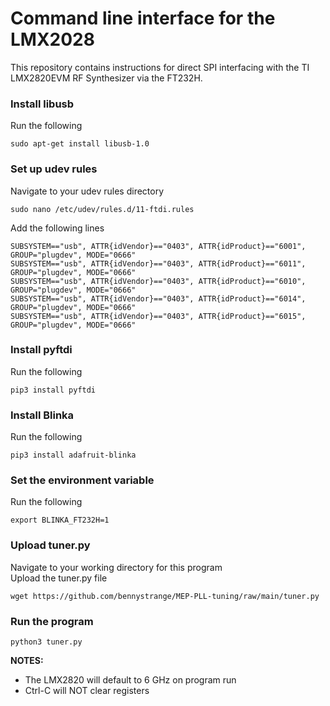 # Command line interface for the LMX2028

This repository contains instructions for direct SPI interfacing with the TI LMX2820EVM RF Synthesizer via the FT232H.

### Install libusb
Run the following  
```
sudo apt-get install libusb-1.0
```

### Set up udev rules
Navigate to your udev rules directory  
```
sudo nano /etc/udev/rules.d/11-ftdi.rules
```

Add the following lines  
```
SUBSYSTEM=="usb", ATTR{idVendor}=="0403", ATTR{idProduct}=="6001", GROUP="plugdev", MODE="0666"  
SUBSYSTEM=="usb", ATTR{idVendor}=="0403", ATTR{idProduct}=="6011", GROUP="plugdev", MODE="0666"  
SUBSYSTEM=="usb", ATTR{idVendor}=="0403", ATTR{idProduct}=="6010", GROUP="plugdev", MODE="0666"  
SUBSYSTEM=="usb", ATTR{idVendor}=="0403", ATTR{idProduct}=="6014", GROUP="plugdev", MODE="0666"  
SUBSYSTEM=="usb", ATTR{idVendor}=="0403", ATTR{idProduct}=="6015", GROUP="plugdev", MODE="0666"
```

### Install pyftdi
Run the following  
```
pip3 install pyftdi
```

### Install Blinka
Run the following  
```
pip3 install adafruit-blinka
```

### Set the environment variable
Run the following  
```
export BLINKA_FT232H=1
```

### Upload tuner.py
Navigate to your working directory for this program  
Upload the tuner.py file  
```
wget https://github.com/bennystrange/MEP-PLL-tuning/raw/main/tuner.py
```

### Run the program
```
python3 tuner.py
```
**NOTES:**  
* The LMX2820 will default to 6 GHz on program run  
* Ctrl-C will NOT clear registers
